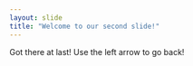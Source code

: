 ```yaml
---
layout: slide
title: "Welcome to our second slide!"
---
```

Got there at last!
Use the left arrow to go back!
